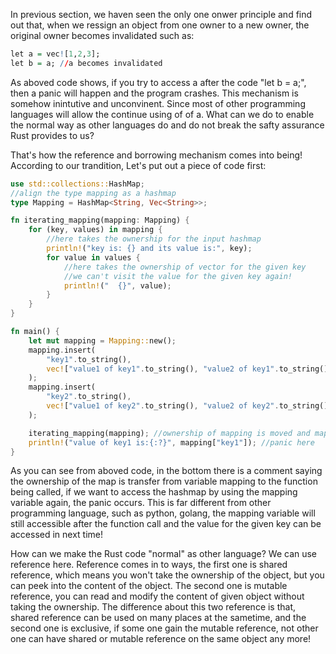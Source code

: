 In previous section, we haven seen the only one onwer principle and find out that, when we ressign an object from one owner to a new owner,
the original owner becomes invalidated such as:

```r
let a = vec![1,2,3];
let b = a; //a becomes invalidated
```

As aboved code shows, if you try to access a after the code "let b = a;", then a panic will happen and the program crashes. This mechanism is
somehow inintutive and unconvinent. Since most of other programming languages will allow the continue using of of a. What can we do to enable
the normal way as other languages do and do not break the safty assurance Rust provides to us? 

That's how the reference and borrowing mechanism comes into being! According to our trandition, Let's put out a piece of code first:
```rs
use std::collections::HashMap;
//align the type mapping as a hashmap
type Mapping = HashMap<String, Vec<String>>;

fn iterating_mapping(mapping: Mapping) {
    for (key, values) in mapping {
        //here takes the ownership for the input hashmap
        println!("key is: {} and its value is:", key);
        for value in values {
            //here takes the ownership of vector for the given key
            //we can't visit the value for the given key again!
            println!("  {}", value);
        }
    }
}

fn main() {
    let mut mapping = Mapping::new();
    mapping.insert(
        "key1".to_string(),
        vec!["value1 of key1".to_string(), "value2 of key1".to_string()],
    );
    mapping.insert(
        "key2".to_string(),
        vec!["value1 of key2".to_string(), "value2 of key2".to_string()],
    );

    iterating_mapping(mapping); //ownership of mapping is moved and mapping is invalidated
    println!("value of key1 is:{:?}", mapping["key1"]); //panic here
}

```
As you can see from aboved code, in the bottom there is a comment saying the ownership of the map is transfer from variable mapping
to the function being called, if we want to access the hashmap by using the mapping variable again, the panic occurs. This is far different
from other programming language, such as python, golang, the mapping variable will still accessible after the function call and the value
for the given key can be accessed in next time!

How can we make the Rust code "normal" as other language? We can use reference here. Reference comes in to ways, the first one is shared 
reference, which means you won't take the ownership of the object, but you can peek into the content of the object. The second one is mutable
reference, you can read and modify the content of given object without taking the ownership. The difference about this two reference is that,
shared reference can be used on many places at the sametime, and the second one is exclusive, if some one gain the mutable reference, not 
other one can have shared or mutable reference on the same object any more!


